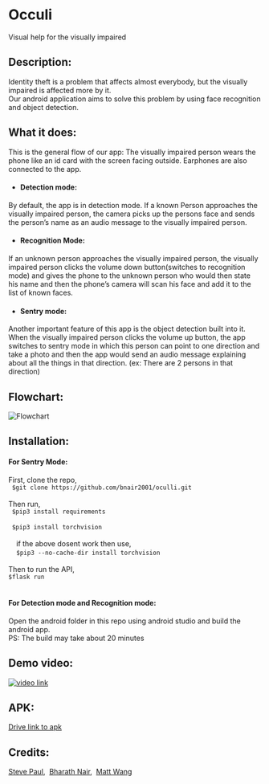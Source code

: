 # Occuli
Visual help for the visually impaired

## Description:
Identity theft is a problem that affects almost everybody, but the visually impaired is affected more by it.<br />
Our android application aims to solve this problem by using face recognition and object detection.
## What it does:
This is the general flow of our app:
The visually impaired person wears the phone like an id card with the screen facing outside. Earphones are also connected to the app.
* #### Detection mode:
By default, the app is in detection mode.
If a known Person approaches the visually impaired person, the camera picks up the persons face and sends the person’s name as an audio message to the visually impaired person.
* #### Recognition Mode:
If an unknown person approaches the visually impaired person, the visually impaired person clicks the volume down button(switches to recognition mode) and gives the phone to the unknown person who would then state his name and then the phone’s camera will scan his face and add it to the list of known faces.
* #### Sentry mode:
Another important feature of this app is the object detection built into it. When the visually impaired person clicks the volume up button, the app switches to sentry mode in which this person can point to one direction and take a photo and then the app would send an audio message explaining about all the things in that direction. (ex: There are 2 persons in that direction)
## Flowchart:
![Flowchart](https://i.imgur.com/tcwB3r9.jpg)
## Installation:
#### For Sentry Mode:
First, clone the repo,<br />
``` $git clone https://github.com/bnair2001/oculli.git```<br />
<br />
Then run,<br />
``` $pip3 install requirements```<br />
<br />
``` $pip3 install torchvision```<br />
<br />
&nbsp;&nbsp;&nbsp;   if the above dosent work then use,<br />
&nbsp;&nbsp;&nbsp;   ```$pip3 --no-cache-dir install torchvision```<br/>
<br />
Then to run the API,<br />
```$flask run```<br />
<br />
#### For Detection mode and Recognition mode:
Open the android folder in this repo using android studio and build the android app.<br />
PS: The build may take about 20 minutes
<br />
## Demo video:
[![video link](https://img.youtube.com/vi/YOUTUBE_VIDEO_ID_HERE/0.jpg)](https://www.youtube.com/watch?v=YOUTUBE_VIDEO_ID_HERE)
## APK:
[Drive link to apk](https://drive.google.com/drive/folders/1uF8OioGizyo107gT7fnVkTcg2GMI27aw?usp=sharing)

## Credits:
[Steve Paul](https://github.com/ST2-EV),&nbsp; [Bharath Nair](https://github.com/bnair2001),&nbsp; [Matt Wang](https://github.com/mooosu)
